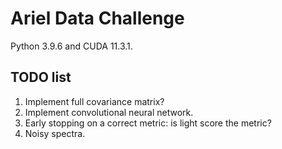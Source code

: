 # Ariel Data Challenge

Python 3.9.6 and CUDA 11.3.1.

## TODO list

1. Implement full covariance matrix?
1. Implement convolutional neural network.
1. Early stopping on a correct metric: is light score the metric?
1. Noisy spectra.
